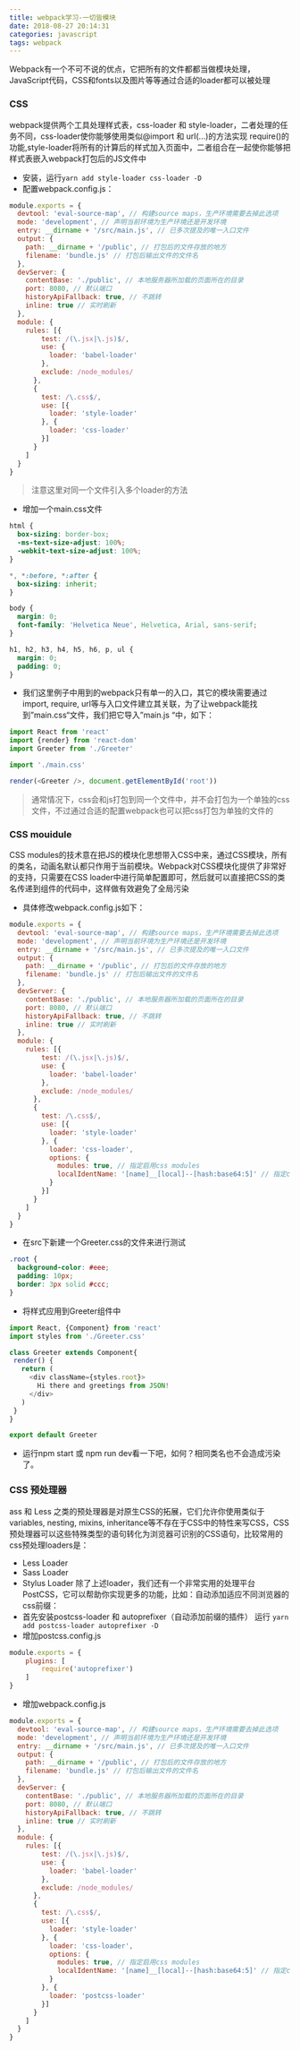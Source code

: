 ```yaml
---
title: webpack学习-一切皆模块
date: 2018-08-27 20:14:31
categories: javascript
tags: webpack
---
```


Webpack有一个不可不说的优点，它把所有的文件都都当做模块处理，JavaScript代码，CSS和fonts以及图片等等通过合适的loader都可以被处理
### CSS
webpack提供两个工具处理样式表，css-loader 和 style-loader，二者处理的任务不同，css-loader使你能够使用类似@import 和 url(...)的方法实现 require()的功能,style-loader将所有的计算后的样式加入页面中，二者组合在一起使你能够把样式表嵌入webpack打包后的JS文件中
- 安装，运行`yarn add style-loader css-loader -D`
- 配置webpack.config.js：

```javascript
module.exports = {
  devtool: 'eval-source-map', // 构建source maps，生产环境需要去掉此选项
  mode: 'development', // 声明当前环境为生产环境还是开发环境
  entry: __dirname + '/src/main.js', // 已多次提及的唯一入口文件
  output: {
    path: __dirname + '/public', // 打包后的文件存放的地方
    filename: 'bundle.js' // 打包后输出文件的文件名
  },
  devServer: {
    contentBase: './public', // 本地服务器所加载的页面所在的目录
    port: 8080, // 默认端口
    historyApiFallback: true, // 不跳转
    inline: true // 实时刷新
  },
  module: {
    rules: [{
        test: /(\.jsx|\.js)$/,
        use: {
          loader: 'babel-loader'
        },
        exclude: /node_modules/
      },
      {
        test: /\.css$/,
        use: [{
          loader: 'style-loader'
        }, {
          loader: 'css-loader'
        }]
      }
    ]
  }
}
```
> 注意这里对同一个文件引入多个loader的方法
- 增加一个main.css文件

```css
html {
  box-sizing: border-box;
  -ms-text-size-adjust: 100%;
  -webkit-text-size-adjust: 100%;
}

*, *:before, *:after {
  box-sizing: inherit;
}

body {
  margin: 0;
  font-family: 'Helvetica Neue', Helvetica, Arial, sans-serif;
}

h1, h2, h3, h4, h5, h6, p, ul {
  margin: 0;
  padding: 0;
}
```

- 我们这里例子中用到的webpack只有单一的入口，其它的模块需要通过 import, require, url等与入口文件建立其关联，为了让webpack能找到”main.css“文件，我们把它导入”main.js “中，如下：

```javascript
import React from 'react'
import {render} from 'react-dom'
import Greeter from './Greeter'

import './main.css'

render(<Greeter />, document.getElementById('root'))
```
> 通常情况下，css会和js打包到同一个文件中，并不会打包为一个单独的css文件，不过通过合适的配置webpack也可以把css打包为单独的文件的

### CSS mouidule
CSS modules的技术意在把JS的模块化思想带入CSS中来，通过CSS模块，所有的类名，动画名默认都只作用于当前模块。Webpack对CSS模块化提供了非常好的支持，只需要在CSS loader中进行简单配置即可，然后就可以直接把CSS的类名传递到组件的代码中，这样做有效避免了全局污染
- 具体修改webpack.config.js如下：

```javascript
module.exports = {
  devtool: 'eval-source-map', // 构建source maps，生产环境需要去掉此选项
  mode: 'development', // 声明当前环境为生产环境还是开发环境
  entry: __dirname + '/src/main.js', // 已多次提及的唯一入口文件
  output: {
    path: __dirname + '/public', // 打包后的文件存放的地方
    filename: 'bundle.js' // 打包后输出文件的文件名
  },
  devServer: {
    contentBase: './public', // 本地服务器所加载的页面所在的目录
    port: 8080, // 默认端口
    historyApiFallback: true, // 不跳转
    inline: true // 实时刷新
  },
  module: {
    rules: [{
        test: /(\.jsx|\.js)$/,
        use: {
          loader: 'babel-loader'
        },
        exclude: /node_modules/
      },
      {
        test: /\.css$/,
        use: [{
          loader: 'style-loader'
        }, {
          loader: 'css-loader',
          options: {
            modules: true, // 指定启用css modules
            localIdentName: '[name]__[local]--[hash:base64:5]' // 指定css的类名格式
          }
        }]
      }
    ]
  }
}
```
- 在src下新建一个Greeter.css的文件来进行测试

```css
.root {
  background-color: #eee;
  padding: 10px;
  border: 3px solid #ccc;
}
```

- 将样式应用到Greeter组件中

```javascript
import React, {Component} from 'react'
import styles from './Greeter.css'

class Greeter extends Component{
 render() {
   return (
     <div className={styles.root}>
       Hi there and greetings from JSON!
     </div>
   )
 }
}

export default Greeter
```

- 运行npm start 或 npm run dev看一下吧，如何？相同类名也不会造成污染了。

### CSS 预处理器
ass 和 Less 之类的预处理器是对原生CSS的拓展，它们允许你使用类似于variables, nesting, mixins, inheritance等不存在于CSS中的特性来写CSS，CSS预处理器可以这些特殊类型的语句转化为浏览器可识别的CSS语句，比较常用的css预处理loaders是：
- Less Loader
- Sass Loader
- Stylus Loader
除了上述loader，我们还有一个非常实用的处理平台PostCSS，它可以帮助你实现更多的功能，比如：自动添加适应不同浏览器的css前缀：
- 首先安装postcss-loader 和 autoprefixer（自动添加前缀的插件）
运行 `yarn add postcss-loader autoprefixer -D`
- 增加postcss.config.js

```javascript
module.exports = {
    plugins: [
        require('autoprefixer')
    ]
}
```
- 增加webpack.config.js

```javascript
module.exports = {
  devtool: 'eval-source-map', // 构建source maps，生产环境需要去掉此选项
  mode: 'development', // 声明当前环境为生产环境还是开发环境
  entry: __dirname + '/src/main.js', // 已多次提及的唯一入口文件
  output: {
    path: __dirname + '/public', // 打包后的文件存放的地方
    filename: 'bundle.js' // 打包后输出文件的文件名
  },
  devServer: {
    contentBase: './public', // 本地服务器所加载的页面所在的目录
    port: 8080, // 默认端口
    historyApiFallback: true, // 不跳转
    inline: true // 实时刷新
  },
  module: {
    rules: [{
        test: /(\.jsx|\.js)$/,
        use: {
          loader: 'babel-loader'
        },
        exclude: /node_modules/
      },
      {
        test: /\.css$/,
        use: [{
          loader: 'style-loader'
        }, {
          loader: 'css-loader',
          options: {
            modules: true, // 指定启用css modules
            localIdentName: '[name]__[local]--[hash:base64:5]' // 指定css的类名格式
          }
        }, {
          loader: 'postcss-loader'
        }]
      }
    ]
  }
}
```
